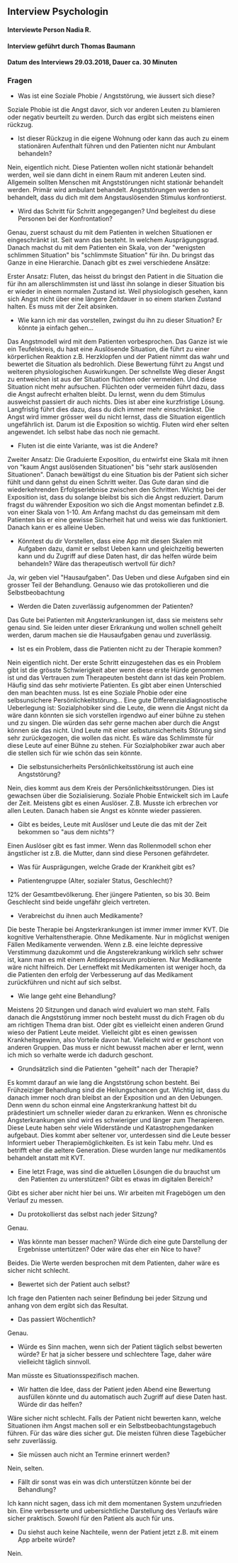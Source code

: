## Interview Psychologin
#### Interviewte Person Nadia R.
#### Interview geführt durch Thomas Baumann 
#### Datum des Interviews 29.03.2018, Dauer ca. 30 Minuten

### Fragen

- Was ist eine Soziale Phobie / Angststörung, wie äussert sich diese?

Soziale Phobie ist die Angst davor, sich vor anderen Leuten zu blamieren oder negativ beurteilt zu werden. Durch das ergibt sich meistens einen rückzug.

- Ist dieser Rückzug in die eigene Wohnung oder kann das auch zu einem stationären Aufenthalt führen und den Patienten nicht nur Ambulant behandeln?

Nein, eigentlich nicht. Diese Patienten wollen nicht stationär behandelt werden, weil sie dann dicht in einem Raum mit anderen Leuten sind. Allgemein sollten Menschen mit Angststörungen nicht stationär behandelt werden. Primär wird ambulant behandelt.
Angststörungen werden so behandelt, dass du dich mit dem Angstauslösenden Stimulus konfrontierst. 

- Wird das Schritt für Schritt angegegangen? Und begleitest du diese Personen bei der Konfrontation?

Genau, zuerst schaust du mit dem Patienten in welchen Situationen er eingeschränkt ist. Seit wann das besteht. In welchem Ausprägungsgrad. Danach machst du mit dem Patienten ein Skala, von der "wenigsten schlimmen Situation" bis "schlimmste Situation" für ihn. Du bringst das Ganze in eine Hierarchie.
Danach gibt es zwei verschiedene Ansätze:

Erster Ansatz: Fluten, das heisst du bringst den Patient in die Situation die für ihn am allerschlimmsten ist und lässt ihn solange in dieser Situation bis er wieder in einem normalen Zustand ist. Weil physiologisch gesehen, kann sich Angst nicht über eine längere Zeitdauer in so einem starken Zustand halten. Es muss mit der Zeit absinken.

- Wie kann ich mir das vorstellen, zwingst du ihn zu dieser Situation? Er könnte ja einfach gehen...

Das Angstmodell wird mit dem Patienten vorbesprochen. Das Ganze ist wie ein Teufelskreis, du hast eine Auslösende Situation, die führt zu einer körperlichen Reaktion z.B. Herzklopfen und der Patient nimmt das wahr und bewertet die Situation als bedrohlich. Diese Bewertung führt zu Angst und weiteren physiologischen Auswirkungen. Der schnellste Weg dieser Angst zu entweichen ist aus der Situation flüchten oder vermeiden. Und diese Situation nicht mehr aufsuchen.
Flüchten oder vermeiden führt dazu, dass die Angst aufrecht erhalten bleibt. Du lernst, wenn du dem Stimulus ausweichst passiert dir auch nichts. Dies ist aber eine kurzfristige Lösung. Langfristig führt dies dazu, dass du dich immer mehr einschränkst. Die Angst wird immer grösser weil du nicht lernst, dass die Situation eigentlich ungefährlich ist. Darum ist die Exposition so wichtig.
Fluten wird eher selten angewendet. Ich selbst habe das noch nie gemacht.

- Fluten ist die einte Variante, was ist die Andere?

Zweiter Ansatz: Die Graduierte Exposition, du entwirfst eine Skala mit ihnen von "kaum Angst auslösenden Situationen" bis "sehr stark auslösenden Situationen". Danach bewältigst du eine Situation bis der Patient sich sicher fühlt und dann gehst du einen Schritt weiter. Das Gute daran sind die wiederkehrenden Erfolgserlebnise zwischen den Schritten. Wichtig bei der Exposition ist, dass du solange bleibst bis sich die Angst reduziert. Darum fragst du währender Exposition wo sich die Angst momentan befindet z.B. von einer Skala von 1-10.
Am Anfang machst du das gemeinsam mit dem Patienten bis er eine gewisse Sicherheit hat und weiss wie das funktioniert. Danach kann er es alleine Ueben.

- Könntest du dir Vorstellen, dass eine App mit diesen Skalen mit Aufgaben dazu, damit er selbst Ueben kann und gleichzeitig bewerten kann und du Zugriff auf diese Daten hast, dir das helfen würde beim behandeln? Wäre das therapeutisch wertvoll für dich?

Ja, wir geben viel "Hausaufgaben". Das Ueben und diese Aufgaben sind ein grosser Teil der Behandlung. Genauso wie das protokollieren und die Selbstbeobachtung

- Werden die Daten zuverlässig aufgenommen der Patienten?

Das Gute bei Patienten mit Angsterkrankungen ist, dass sie meistens sehr genau sind. Sie leiden unter dieser Erkrankung und wollen schnell geheilt werden, darum machen sie die Hausaufgaben genau und zuverlässig.

- Ist es ein Problem, dass die Patienten nicht zu der Therapie kommen?

Nein eigentlich nicht. Der erste Schritt einzugestehen das es ein Problem gibt ist die grösste Schwierigkeit aber wenn diese erste Hürde genommen ist und das Vertrauen zum Therapeuten besteht dann ist das kein Problem. Häufig sind das sehr motivierte Patienten.
Es gibt aber einen Unterschied den man beachten muss. Ist es eine Soziale Phobie oder eine selbsunsichere Persönlichkeitstörung... 
Eine gute Differenzialdiagnostische Ueberlegung ist: 
Sozialphobiker sind die Leute, die wenn die Angst nicht da wäre dann könnten sie sich vorstellen irgendwo auf einer bühne zu stehen und zu singen. Die würden das sehr gerne machen aber durch die Angst können sie das nicht. Und Leute mit einer selbstunsicherheits Störung sind sehr zurückgezogen, die wollen das nicht. Es wäre das Schlimmste für diese Leute auf einer Bühne zu stehen. Für Sozialphobiker zwar auch aber die stellen sich für wie schön das sein könnte.

- Die selbstunsicherheits Persönlichkeitsstörung ist auch eine Angststörung?

Nein, dies kommt aus dem Kreis der Persönlichkeitsstörungen. Dies ist gewachsen über die Sozialisierung. Soziale Phobie Entwickelt sich im Laufe der Zeit. Meistens gibt es einen Auslöser. Z.B. Musste ich erbrechen vor allen Leuten. Danach haben sie Angst es könnte wieder passieren.

- Gibt es beides, Leute mit Auslöser und Leute die das mit der Zeit bekommen so "aus dem nichts"?

Einen Auslöser gibt es fast immer. Wenn das Rollenmodell schon eher ängstlicher ist z.B. die Mutter, dann sind diese Personen gefährdeter.


- Was für Ausprägungen, welche Grade der Krankheit gibt es?

- Patientengruppe (Alter, sozialer Status, Geschlecht)?

12% der Gesamtbevölkerung. Eher jüngere Patienten, so bis 30. Beim Geschlecht sind beide ungefähr gleich vertreten.

- Verabreichst du ihnen auch Medikamente?

Die beste Therapie bei Angsterkrankungen ist immer immer immer KVT. Die kognitive Verhaltenstherapie. Ohne Medikamente. Nur in möglichst wenigen Fällen Medikamente verwenden. Wenn z.B. eine leichte depressive Verstimmung dazukommt und die Angsterekrankung wirklich sehr schwer ist, kann man es mit einem Antidepressivum probieren. Nur Medikamente wäre nicht hilfreich.
Der Lerneffekt mit Medikamenten ist weniger hoch, da die Patienten den erfolg der Verbesserung auf das Medikament zurückführen und nicht auf sich selbst.

- Wie lange geht eine Behandlung?

Meistens 20 Sitzungen und danach wird evaluiert wo man steht. Falls danach die Angststörung immer noch besteht musst du dich Fragen ob du am richtigen Thema dran bist. Oder gibt es vielleicht einen anderen Grund wieso der Patient Leute meidet. Vielleicht gibt es einen gewissen Krankheitsgewinn, also Vorteile davon hat. Vielleicht wird er geschont von anderen Gruppen. Das muss er nicht bewusst machen aber er lernt, wenn ich mich so verhalte werde ich dadurch geschont.

- Grundsätzlich sind die Patienten "geheilt" nach der Therapie?

Es kommt darauf an wie lang die Angststörung schon besteht. Bei Frühzeiziger Behandlung sind die Heilungschancen gut. Wichtig ist, dass du danach immer noch dran bleibst an der Exposition und an den Uebungen. Denn wenn du schon einmal eine Angsterkrankung hattest bit du prädestiniert um schneller wieder daran zu erkranken.
Wenn es chronische Angsterkrankungen sind wird es schwieriger und länger zum Therapieren. Diese Leute haben sehr viele Widerstände und Katastrophengedanken aufgebaut. Dies kommt aber seltener vor, unterdessen sind die Leute besser Informiert ueber Therapiemöglichkeiten. Es ist kein Tabu mehr. Und es betrifft eher die aeltere Generation. Diese wurden lange nur medikamentös behandelt anstatt mit KVT.

- Eine letzt Frage, was sind die aktuellen Lösungen die du brauchst um den Patienten zu unterstützen? Gibt es etwas im digitalen Bereich?

Gibt es sicher aber nicht hier bei uns. Wir arbeiten mit Fragebögen um den Verlauf zu messen. 

- Du protokollierst das selbst nach jeder Sitzung?

Genau.

- Was könnte man besser machen? Würde dich eine gute Darstellung der Ergebnisse untertützen? Oder wäre das eher ein Nice to have?

Beides. Die Werte werden besprochen mit dem Patienten, daher wäre es sicher nicht schlecht.

- Bewertet sich der Patient auch selbst?

Ich frage den Patienten nach seiner Befindung bei jeder Sitzung und anhang von dem ergibt sich das Resultat.

- Das passiert Wöchentlich?

Genau.

- Würde es Sinn machen, wenn sich der Patient täglich selbst bewerten würde? Er hat ja sicher bessere und schlechtere Tage, daher wäre vielleicht täglich sinnvoll.

Man müsste es Situationsspezifisch machen.

- Wir hatten die Idee, dass der Patient jeden Abend eine Bewertung ausfüllen könnte und du automatisch auch Zugriff auf diese Daten hast. Würde dir das helfen?

Wäre sicher nicht schlecht. Falls der Patient nicht bewerten kann, welche Situationen ihm Angst machen soll er ein Selbstbeobachtungstagebuch führen. Für das wäre dies sicher gut. Die meisten führen diese Tagebücher sehr zuverlässig.

- Sie müssen auch nicht an Termine erinnert werden?

Nein, selten.

- Fällt dir sonst was ein was dich unterstützen könnte bei der Behandlung?

Ich kann nicht sagen, dass ich mit dem momentanen System unzufrieden bin. Eine verbesserte und uebersichtliche Darstellung des Verlaufs wäre sicher praktisch. Sowohl für den Patient als auch für uns.

- Du siehst auch keine Nachteile, wenn der Patient jetzt z.B. mit einem App arbeite würde?

Nein.

